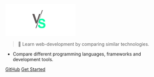 ![logo](_media/logo.png)

>🚀 Learn web-development by comparing similar technologies.
- Compare different programming languages, frameworks and development tools.


<div class="buttons">
  <a href="https://github.com/Garinmckayl/thisvsthat/" target="_blank"><span>GitHub</span></a>
  <a href="#/README"><span>Get Started</span></a>
</div>

